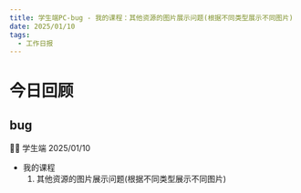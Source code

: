 ```yaml
---
title: 学生端PC-bug - 我的课程：其他资源的图片展示问题(根据不同类型展示不同图片)
date: 2025/01/10
tags:
  - 工作日报
---
```


# 今日回顾

## bug

👨‍🏫 学生端 2025/01/10

- 我的课程
  1. 其他资源的图片展示问题(根据不同类型展示不同图片)
